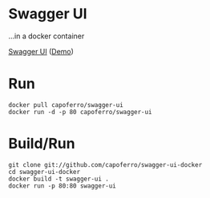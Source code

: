 # Swagger UI

...in a docker container

[Swagger UI](https://github.com/wordnik/swagger-ui) ([Demo](http://petstore.swagger.wordnik.com/))

# Run

```
docker pull capoferro/swagger-ui
docker run -d -p 80 capoferro/swagger-ui
```

# Build/Run

```
git clone git://github.com/capoferro/swagger-ui-docker
cd swagger-ui-docker
docker build -t swagger-ui .
docker run -p 80:80 swagger-ui
```
